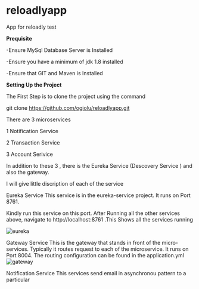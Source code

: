 # reloadlyapp
App for reloadly test

**Prequisite** 

 -Ensure MySql Database Server is Installed
 
 -Ensure you have a minimum of jdk 1.8 installed 
 
 -Ensure that GIT and Maven is Installed 
 
**Setting Up the Project**

The First Step is to clone the project using the command 

 git clone https://github.com/ogiolu/reloadlyapp.git
 


There are 3 microservices 

1 Notification Service

2 Transaction Service

3 Account Serivice

In addition to these 3 , there is the Eureka Service (Descovery Service ) and also the gateway.

I will give little discription of each of the service

Eureka Service 
  This service is  in the eureka-service project. It runs on Port 8761.
  
  Kindly run this service on this port. After Running all the other services above, navigate to http://localhost:8761 .This Shows all the services running 
  
  
  ![eureka](https://user-images.githubusercontent.com/17859246/111922823-680ac680-8a9c-11eb-8cb0-9f7a9b4a8a98.png)
  
  
  Gateway Service
   This is the gateway that stands in front of the micro-services. Typically it routes request to each of the microservice. It runs on Port 8004. The routing configuration can be found 
   in the application.yml 
   ![gateway](https://user-images.githubusercontent.com/17859246/111922997-4d851d00-8a9d-11eb-995f-f2862bd48821.PNG)
   
  
Notification Service
  This services send email in asynchronou pattern to a particular 
 
  

  


